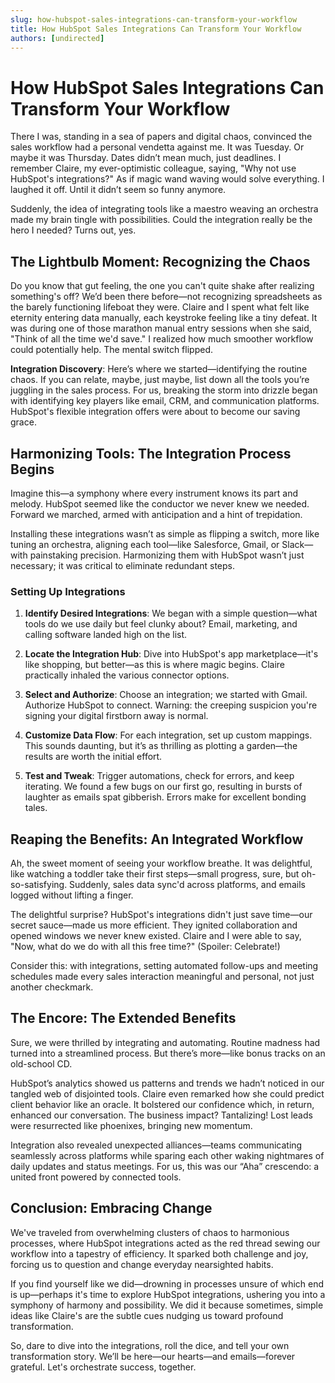 ```yaml
---
slug: how-hubspot-sales-integrations-can-transform-your-workflow
title: How HubSpot Sales Integrations Can Transform Your Workflow
authors: [undirected]
---
```



# How HubSpot Sales Integrations Can Transform Your Workflow

There I was, standing in a sea of papers and digital chaos, convinced the sales workflow had a personal vendetta against me. It was Tuesday. Or maybe it was Thursday. Dates didn’t mean much, just deadlines. I remember Claire, my ever-optimistic colleague, saying, "Why not use HubSpot's integrations?" As if magic wand waving would solve everything. I laughed it off. Until it didn’t seem so funny anymore.

Suddenly, the idea of integrating tools like a maestro weaving an orchestra made my brain tingle with possibilities. Could the integration really be the hero I needed? Turns out, yes.

## The Lightbulb Moment: Recognizing the Chaos

Do you know that gut feeling, the one you can't quite shake after realizing something's off? We’d been there before—not recognizing spreadsheets as the barely functioning lifeboat they were. Claire and I spent what felt like eternity entering data manually, each keystroke feeling like a tiny defeat. It was during one of those marathon manual entry sessions when she said, "Think of all the time we'd save." I realized how much smoother workflow could potentially help. The mental switch flipped.

**Integration Discovery**: Here’s where we started—identifying the routine chaos. If you can relate, maybe, just maybe, list down all the tools you’re juggling in the sales process. For us, breaking the storm into drizzle began with identifying key players like email, CRM, and communication platforms. HubSpot's flexible integration offers were about to become our saving grace.

## Harmonizing Tools: The Integration Process Begins

Imagine this—a symphony where every instrument knows its part and melody. HubSpot seemed like the conductor we never knew we needed. Forward we marched, armed with anticipation and a hint of trepidation.

Installing these integrations wasn’t as simple as flipping a switch, more like tuning an orchestra, aligning each tool—like Salesforce, Gmail, or Slack—with painstaking precision. Harmonizing them with HubSpot wasn’t just necessary; it was critical to eliminate redundant steps.

### Setting Up Integrations

1. **Identify Desired Integrations**: We began with a simple question—what tools do we use daily but feel clunky about? Email, marketing, and calling software landed high on the list.

2. **Locate the Integration Hub**: Dive into HubSpot's app marketplace—it's like shopping, but better—as this is where magic begins. Claire practically inhaled the various connector options.

3. **Select and Authorize**: Choose an integration; we started with Gmail. Authorize HubSpot to connect. Warning: the creeping suspicion you're signing your digital firstborn away is normal.

4. **Customize Data Flow**: For each integration, set up custom mappings. This sounds daunting, but it’s as thrilling as plotting a garden—the results are worth the initial effort.

5. **Test and Tweak**: Trigger automations, check for errors, and keep iterating. We found a few bugs on our first go, resulting in bursts of laughter as emails spat gibberish. Errors make for excellent bonding tales.

## Reaping the Benefits: An Integrated Workflow 

Ah, the sweet moment of seeing your workflow breathe. It was delightful, like watching a toddler take their first steps—small progress, sure, but oh-so-satisfying. Suddenly, sales data sync'd across platforms, and emails logged without lifting a finger.

The delightful surprise? HubSpot's integrations didn't just save time—our secret sauce—made us more efficient. They ignited collaboration and opened windows we never knew existed. Claire and I were able to say, "Now, what do we do with all this free time?" (Spoiler: Celebrate!)

Consider this: with integrations, setting automated follow-ups and meeting schedules made every sales interaction meaningful and personal, not just another checkmark.

## The Encore: The Extended Benefits

Sure, we were thrilled by integrating and automating. Routine madness had turned into a streamlined process. But there’s more—like bonus tracks on an old-school CD.

HubSpot’s analytics showed us patterns and trends we hadn’t noticed in our tangled web of disjointed tools. Claire even remarked how she could predict client behavior like an oracle. It bolstered our confidence which, in return, enhanced our conversation. The business impact? Tantalizing! Lost leads were resurrected like phoenixes, bringing new momentum.

Integration also revealed unexpected alliances—teams communicating seamlessly across platforms while sparing each other waking nightmares of daily updates and status meetings. For us, this was our “Aha” crescendo: a united front powered by connected tools.

## Conclusion: Embracing Change

We've traveled from overwhelming clusters of chaos to harmonious processes, where HubSpot integrations acted as the red thread sewing our workflow into a tapestry of efficiency. It sparked both challenge and joy, forcing us to question and change everyday nearsighted habits.

If you find yourself like we did—drowning in processes unsure of which end is up—perhaps it's time to explore HubSpot integrations, ushering you into a symphony of harmony and possibility. We did it because sometimes, simple ideas like Claire's are the subtle cues nudging us toward profound transformation.

So, dare to dive into the integrations, roll the dice, and tell your own transformation story. We’ll be here—our hearts—and emails—forever grateful. Let's orchestrate success, together.
